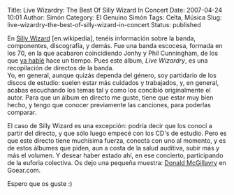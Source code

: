 Title: Live Wizardry: The Best Of Silly Wizard In Concert
Date: 2007-04-24 10:01
Author: Simón
Category: El Genuino Simón
Tags: Celta, Música
Slug: live-wizardry-the-best-of-silly-wizard-in-concert
Status: published

En [Silly Wizard](http://en.wikipedia.org/wiki/Silly_Wizard)
[en.wikipedia], tenéis información sobre la banda, componentes,
discografía, y demás. Fue una banda escocesa, formada en los 70, en la
que acabaron coincidiendo Jonhy y Phil Cunningham, de los que [ya
hablé]({filename}/el-genuino-simon/los-cunningham.md)
hace un tiempo. Pues este álbum, *Live Wizardry*, es una recopilación de
directos de la banda.  
Yo, en general, aunque quizás dependa del género, soy partidario de los
discos de estudio: suelen estar más cuidados y trabajados, y, en
general, acabas escuchando los temas tal y como los concibió
originalmente el autor. Para que un álbum en directo me guste, tiene que
estar muy bien hecho, y tengo que conocer previamente las canciones,
para poderlas comparar.

El caso de Silly Wizard es una excepción: podría decir que los conocí a
partir del directo, y que sólo luego empecé con los CD's de estudio.
Pero es que este directo tiene muchísima fuerza, conecta con uno al
momento, y es de estos álbumes que piden, aun a costa de la salud
auditiva, subir más y más el volumen. Y desear haber estado ahí, en ese
concierto, participando de la euforia colectiva. Os dejo una pequeña
muestra: [Donald McGillavry](http://www.goear.com/listen.php?v=9ec3c82)
en Goear.com.

Espero que os guste :)
